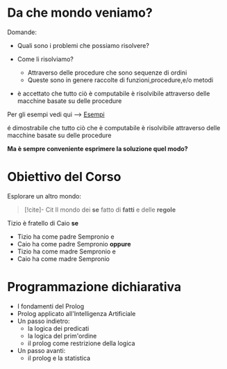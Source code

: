 
# Da che mondo veniamo?

Domande:
- Quali sono i problemi che possiamo risolvere?
- Come li risolviamo?
	- Attraverso delle procedure che sono sequenze di ordini
	- Queste sono in genere raccolte di funzioni,procedure,e/o metodi

- è accettato che tutto ciò è computabile è risolvibile attraverso delle macchine basate su delle procedure

Per gli esempi vedi qui --> [Esempi](http://art.uniroma2.it/teaching/lmp/part_II/ppt/00_Lezione_Introduzione_ZNZ.pptx)

é dimostrabile che tutto ciò che è computabile è risolvibile attraverso delle macchine basate su delle procedure

**Ma è sempre conveniente esprimere la soluzione quel modo?**

# Obiettivo del Corso

Esplorare un altro mondo:

>[!cite]- Cit
>Il mondo dei **se** fatto di **fatti** e delle **regole**

Tizio è fratello di Caio **se**
- Tizio ha come padre Sempronio e
- Caio ha come padre Sempronio
	**oppure**
- Tizio ha come madre Sempronio e
- Caio ha come madre Sempronio

# Programmazione dichiarativa

- I fondamenti del Prolog
- Prolog applicato all'Intelligenza Artificiale
- Un passo indietro:
	- la logica dei predicati
	- la logica del prim'ordine
	- il prolog come restrizione della logica
- Un passo avanti:
	- il prolog e la statistica


